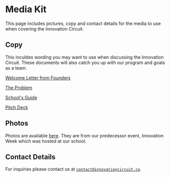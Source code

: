 # Media Kit

This page includes pictures, copy and contact details for the media to use when covering the Innovation Circuit.

## Copy

This inculdes wording you may want to use when discussing the Innovation Circuit. These documents will also catch you up with our program and goals as a team.

[Welcome Letter from Founders](https://github.com/the-innovation-circuit/media/blob/main/welcome_letter.md)

[The Problem](https://github.com/the-innovation-circuit/media/blob/main/the_problem.md)

[School's Guide](https://github.com/the-innovation-circuit/schools)

[Pitch Deck](https://docs.google.com/presentation/d/1Av1pxOc0163cOt3A868r6WrbvYsSzbKBBsSmpka7rhU/edit?usp=sharing)

## Photos

Photos are available [here](https://drive.google.com/drive/folders/1rmrTzriJ2STsGNh7zV3uQwRkfN1VJZVO?usp=sharing). They are from our predecessor event, Innovation Week which was hosted at our school.

## Contact Details

For inquiries please contact us at [`contact@innovationcircuit.co`](mailto:contact@innovationcircuit.co).
